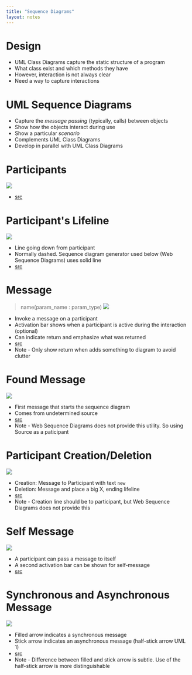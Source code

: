 ```yaml
---
title: "Sequence Diagrams"
layout: notes
---
```


# Design
* UML Class Diagrams capture the static structure of a program
* What class exist and which methods they have
* However, interaction is not always clear
* Need a way to capture interactions

# UML Sequence Diagrams
* Capture the *message passing* (typically, calls) between objects
* Show how the objects interact during use
* Show a particular *scenario*
* Complements UML Class Diagrams
* Develop in parallel with UML Class Diagrams

# Participants
<script src="https://gist.github.com/mjdecker/db7e31dd069e3fb048aa670ab5f0b9fe.js?file=particpants-forms.md"></script>
![](http://www.websequencediagrams.com/cgi-bin/cdraw?lz=cGFydGljaXBhbnQgImFjbGllbnQgOiBDAAQFIiBhcyAADgcK&s=default)

* [src](http://www.websequencediagrams.com/?lz=cGFydGljaXBhbnQgImFjbGllbnQgOiBDAAQFIiBhcyAADgcK&s=default)

# Participant's Lifeline
![](http://www.websequencediagrams.com/cgi-bin/cdraw?lz=cGFydGljaXBhbnQgImFjbGllbnQgOiBDAAQFIiBhcyAADgcK&s=default)

* Line going down from participant
* Normally dashed.  Sequence diagram generator used below (Web Sequence Diagrams) uses solid line
* [src](http://www.websequencediagrams.com/?lz=cGFydGljaXBhbnQgImFjbGllbnQgOiBDAAQFIiBhcyAADgcK&s=default)


# Message
> name(param_name : param_type)
![](http://www.websequencediagrams.com/cgi-bin/cdraw?lz=cGFydGljaXBhbnQgImFjbGllbnQgOiBDAAQFIiBhcyAADgcKAB0NbGlic3JjbWwgOiBMaWJyYXJ5ACcFAA8ICgoARActPisAIwg6IAAtBV9hcmNoaXZlX2NoZWNrX2V4dGVuc2lvbigAEQcgABkPLCBmaWxlbmFtABUFdHJpbmcpCgB3CC0tPj4AgS4HOiBsYW5ndWFnZQ&s=default)

* Invoke a message on a participant
* Activation bar shows when a participant is active during the interaction (optional)
* Can indicate return and emphasize what was returned
* [src](http://www.websequencediagrams.com/?lz=cGFydGljaXBhbnQgImFjbGllbnQgOiBDAAQFIiBhcyAADgcKAB0NbGlic3JjbWwgOiBMaWJyYXJ5ACcFAA8ICgoARActPisAIwg6IAAtBV9hcmNoaXZlX2NoZWNrX2V4dGVuc2lvbigAEQcgABkPLCBmaWxlbmFtABUFdHJpbmcpCgB3CC0tPj4AgS4HOiBsYW5ndWFnZQ&s=default)
* Note - Only show return when adds something to diagram to avoid clutter

# Found Message
![](http://www.websequencediagrams.com/cgi-bin/cdraw?lz=cGFydGljaXBhbnQgU291cmNlCgoACAwiYWNsaWVudCA6IEMABAUiIGFzIAAOBwoKAC0GLT4rACAHOiBzdGFydCgp&s=default)

* First message that starts the sequence diagram
* Comes from undetermined source
* [src](http://www.websequencediagrams.com/?lz=cGFydGljaXBhbnQgU291cmNlCgoACAwiYWNsaWVudCA6IEMABAUiIGFzIAAOBwoKAC0GLT4rACAHOiBzdGFydCgp&s=default)
* Note - Web Sequence Diagrams does not provide this utility.  So using Source as a paticipant

# Participant Creation/Deletion
![](http://www.websequencediagrams.com/cgi-bin/cdraw?lz=cGFydGljaXBhbnQgImFjbGllbnQgOiBDAAQFIiBhcyAADgcKAB0Nc2Vzc2lvbl9vbmUgOiBTAAgGACoFAA8LAB0WdHdvABwXdHdvCgoAfQctPisAWQs6IG5ldwARCgANDWNsb3NlKCkKZGVzdHJveQB0DQA7EnR3bwBHBgCBBAstLT4-AIF0BzogZXhwaXJlAD0RdHdv&s=default)

* Creation: Message to Participant with text `new` 
* Deletion: Message and place a big X, ending lifeline
* [src](http://www.websequencediagrams.com/?lz=cGFydGljaXBhbnQgImFjbGllbnQgOiBDAAQFIiBhcyAADgcKAB0Nc2Vzc2lvbl9vbmUgOiBTAAgGACoFAA8LAB0WdHdvABwXdHdvCgoAfQctPisAWQs6IG5ldwARCgANDWNsb3NlKCkKZGVzdHJveQB0DQA7EnR3bwBHBgCBBAstLT4-AIF0BzogZXhwaXJlAD0RdHdv&s=default)
* Note - Creation line should be to participant, but Web Sequence Diagrams does not provide this

# Self Message
![](http://www.websequencediagrams.com/cgi-bin/cdraw?lz=cGFydGljaXBhbnQgU291cmNlCgoACAwiYWZpbGUgOiBGaWxlIiBhcyAADAUKCgAnBi0-KwAcBTogcmVhZF9hbGwoKQoALgUACw9saW5lKCkKZGVhY3RpdmF0ZQBBBwARGwBBBi0-PgCBEgY6IGxpbmVz&s=default)

* A participant can pass a message to itself
* A second activation bar can be shown for self-message
* [src](http://www.websequencediagrams.com/?lz=cGFydGljaXBhbnQgU291cmNlCgoACAwiYWZpbGUgOiBGaWxlIiBhcyAADAUKCgAnBi0-KwAcBTogcmVhZF9hbGwoKQoALgUACw9saW5lKCkKZGVhY3RpdmF0ZQBBBwARGwBBBi0-PgCBEgY6IGxpbmVz&s=default)

# Synchronous and Asynchronous Message
![](http://www.websequencediagrams.com/cgi-bin/cdraw?lz=cGFydGljaXBhbnQgU291cmNlCgoACAwiZGlzcGF0Y2hlciA6IEQABAkiIGFzIAASCgAmDnRocmVhZF9vbmUgOiBUAAgFACsFAA4KABsVdHdvABsVdHdvCgoAgRcGLT4rAIEHCjoAeAkoKQoAgR4KLT4-KwB4CjogbmV3CgCBCAotPgAQDHJ1bgAkGHR3bwAvDXR3bwAzCQAXBQA2BgoAbQ0AgRIMam9pbl9hbGwAgQ4PAIEQC2pvaQB6BWVzdHJveQCCEwwAHhN0d28AGhcAghsFAIF1Cy0-PgCDRQY6IGlzX2Vycm9yCgo&s=default)

* Filled arrow indicates a synchronous message
* Stick arrow indicates an asynchronous message (half-stick arrow UML 1)
* [src](http://www.websequencediagrams.com/?lz=cGFydGljaXBhbnQgU291cmNlCgoACAwiZGlzcGF0Y2hlciA6IEQABAkiIGFzIAASCgAmDnRocmVhZF9vbmUgOiBUAAgFACsFAA4KABsVdHdvABsVdHdvCgoAgRcGLT4rAIEHCjoAeAkoKQoAgR4KLT4-KwB4CjogbmV3CgCBCAotPgAQDHJ1bgAkGHR3bwAvDXR3bwAzCQAXBQA2BgoAbQ0AgRIMam9pbl9hbGwAgQ4PAIEQC2pvaQB6BWVzdHJveQCCEwwAHhN0d28AGhcAghsFAIF1Cy0-PgCDRQY6IGlzX2Vycm9yCgo&s=default)
* Note - Difference between filled and stick arrow is subtle.  Use of the half-stick arrow is more distinguishable